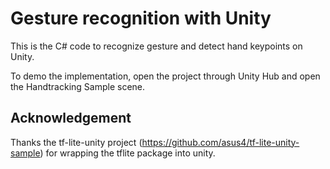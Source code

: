 # Gesture recognition with Unity
This is the C# code to recognize gesture and detect hand keypoints on Unity.

To demo the implementation, open the project through Unity Hub and open the Handtracking Sample scene. 

## Acknowledgement
Thanks the tf-lite-unity project (https://github.com/asus4/tf-lite-unity-sample) for wrapping the tflite package into unity.

